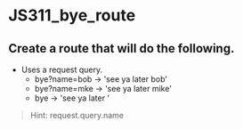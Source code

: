 # JS311_bye_route

## Create a route that will do the following.

- Uses a request query.
  - bye?name=bob -> 'see ya later bob'
  - bye?name=mke -> 'see ya later mike'
  - bye -> 'see ya later '

> Hint: request.query.name
